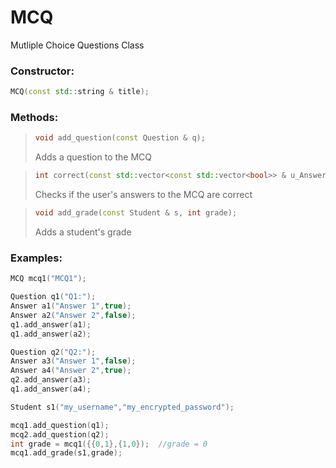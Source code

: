 # MCQ
Mutliple Choice Questions Class

### Constructor:
```cpp
MCQ(const std::string & title);
```

### Methods:
>```cpp
>void add_question(const Question & q);
>```
>Adds a question to the MCQ

>```cpp
>int correct(const std::vector<const std::vector<bool>> & u_Answers) const;
>```
>Checks if the user's answers to the MCQ are correct

>```cpp
>void add_grade(const Student & s, int grade);
>```
>Adds a student's grade

### Examples:
```cpp
MCQ mcq1("MCQ1");

Question q1("Q1:");
Answer a1("Answer 1",true);
Answer a2("Answer 2",false);
q1.add_answer(a1);
q1.add_answer(a2);

Question q2("Q2:");
Answer a3("Answer 1",false);
Answer a4("Answer 2",true);
q2.add_answer(a3);
q1.add_answer(a4);

Student s1("my_username","my_encrypted_password");

mcq1.add_question(q1);
mcq2.add_question(q2);
int grade = mcq1({{0,1},{1,0});  //grade = 0
mcq1.add_grade(s1,grade);
```
